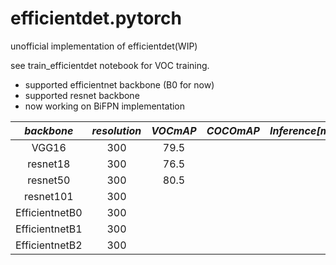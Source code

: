 # efficientdet.pytorch
unofficial implementation of efficientdet(WIP)

see train_efficientdet notebook for VOC training.

- supported efficientnet backbone (B0 for now)
- supported resnet backbone
- now working on BiFPN implementation

|*backbone*|*resolution*|*VOCmAP*    |*COCOmAP*|*Inference[ms]*|*model*|
|:------:|:------------:|:----------:|:-------:|:-------------:|:-----:|
|VGG16   |300           |79.5        |         |               |[here](https://github.com/kentaroy47/ObjectDetection.Pytorch/releases/download/ssdvgg200/ssd300_200.pth)|
|resnet18|300           |76.5        |         |               |       |
|resnet50|300           |80.5        |         |               |       |
|resnet101|300           |           |         |               |       |
|EfficientnetB0|300           |            |         |               |       |
|EfficientnetB1|300           |            |         |               |       |
|EfficientnetB2|300           |           |         |               |       |
